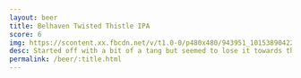 ```yaml
---
layout: beer
title: Belhaven Twisted Thistle IPA
score: 6
img: https://scontent.xx.fbcdn.net/v/t1.0-0/p480x480/943951_10153890422103745_2064605675608289445_n.jpg?oh=7957f3e8333d67ed874b2db571db6017&oe=591F4010
desc: Started off with a bit of a tang but seemed to lose it towards the end
permalink: /beer/:title.html
---
```

